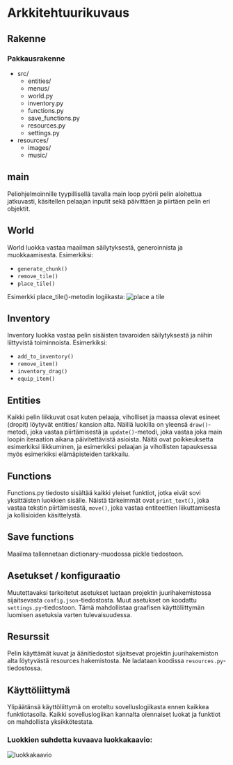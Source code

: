# Arkkitehtuurikuvaus
## Rakenne
### Pakkausrakenne
* src/
    * entities/
    * menus/
    * world.py
    * inventory.py
    * functions.py
    * save_functions.py
    * resources.py
    * settings.py
* resources/
    * images/
    * music/

## main
Peliohjelmoinnille tyypillisellä tavalla main loop pyörii pelin aloitettua jatkuvasti,
käsitellen pelaajan inputit sekä päivittäen ja piirtäen pelin eri objektit.

## World
World luokka vastaa maailman säilytyksestä, generoinnista ja muokkaamisesta. Esimerkiksi:
- `generate_chunk()`
- `remove_tile()`
- `place_tile()`

Esimerkki place_tile()-metodin logiikasta:
![place a tile](https://www.websequencediagrams.com/cgi-bin/cdraw?lz=dGl0bGUgcGxhY2UgYSB0aWxlCm1haW4oKS0-ZXZlbnQgbG9vcDogcmlnaHQgY2xpY2sKAA4KLT5JbnZlbnRvcnk6IGdldF9uZXh0X3RpbGVzKCkKABMJAD0OVHJ1ZQAsGACBAwUAPAUAMg5Xb3JsZDogaXMAgR0FAIEpBm1lbnQgdmFsaWQ_CgAbBQCBAQ1ZZXMALhN1cGRhdGUgZ2FtZV9tYXA&s=default)

## Inventory
Inventory luokka vastaa pelin sisäisten tavaroiden säilytyksestä ja niihin liittyvistä
toiminnoista. Esimerkiksi:
- `add_to_inventory()`
- `remove_item()`
- `inventory_drag()`
- `equip_item()`

## Entities
Kaikki pelin liikkuvat osat kuten pelaaja, viholliset ja maassa olevat esineet (dropit)
löytyvät entities/ kansion alta. Näillä luokilla on yleensä `draw()`-metodi, joka vastaa
piirtämisestä ja `update()`-metodi, joka vastaa joka main loopin iteraation aikana
päivitettävistä asioista. Näitä ovat poikkeuksetta esimerkiksi liikkuminen, ja
esimerkiksi pelaajan ja vihollisten tapauksessa myös esimerkiksi elämäpisteiden tarkkailu.

## Functions
Functions.py tiedosto sisältää kaikki yleiset funktiot, jotka eivät sovi yksittäisten luokkien
sisälle. Näistä tärkeimmät ovat `print_text()`, joka vastaa tekstin piirtämisestä,
`move()`, joka vastaa entiteettien liikuttamisesta ja kollisioiden käsittelystä.

## Save functions
Maailma tallennetaan dictionary-muodossa pickle tiedostoon.

## Asetukset / konfiguraatio
Muutettavaksi tarkoitetut asetukset luetaan projektin juurihakemistossa sijaitsevasta
`config.json`-tiedostosta. Muut asetukset on koodattu `settings.py`-tiedostoon. Tämä mahdollistaa
graafisen käyttöliittymän luomisen asetuksia varten tulevaisuudessa.

## Resurssit
Pelin käyttämät kuvat ja äänitiedostot sijaitsevat projektin juurihakemiston alta löytyvästä
resources hakemistosta. Ne ladataan koodissa `resources.py`-tiedostossa.

## Käyttöliittymä
Ylipäätänsä käyttöliittymä on eroteltu sovelluslogiikasta ennen kaikkea funktiotasolla.
Kaikki sovelluslogiikan kannalta olennaiset luokat ja funktiot on mahdollista yksikkötestata.

### Luokkien suhdetta kuvaava luokkakaavio:

![luokkakaavio](https://yuml.me/2b87d31b.png)
